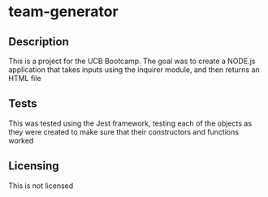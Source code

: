 # team-generator

## Description
This is a project for the UCB Bootcamp. The goal was to create a NODE.js application that takes inputs using the inquirer module, and then returns an HTML file

## Tests 
This was tested using the Jest framework, testing each of the objects as they were created to make sure that their constructors and functions worked

## Licensing 
This is not licensed 

